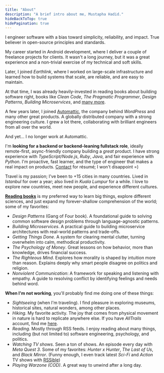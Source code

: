 ```yaml
---
title: "About"
description: "A brief intro about me, Mustapha Hadid."
hideBackToTop: true
hidePagination: true
---
```


I engineer software with a bias toward simplicity, reliability, and impact. True believer in open-source principles and
standards.

My career started in Android development, where I deliver a couple of freelance projects for clients. It wasn't a long
journey, but it was a great experience and a non-trivial exercise of my technical and soft skills.

Later, I joined *Earthlink*, where I worked on large-scale infrastructure and learned how to build systems that scale,
are reliable, and are easy to maintain.

At that time, I was already heavily-invested in reading books about building software right, books like *Clean Code*,
*The Pragmatic Programmer*, *Design Patterns*, *Building Microservices*,
and [many more](https://www.goodreads.com/review/list/63237197?shelf=read).

A few years later, I joined [Automattic], the company behind *WordPress* and many other great products. A globally
distributed company with a strong engineering culture. I grew a lot there, collaborating with brilliant engineers
from all over the world.

And yet... I no longer work at Automattic.

I'm **looking for a backend or backend-leaning fullstack role**, ideally remote-first, async-friendly company building a
*great* product. I have strong experience with *TypeScript/Node.js*, *Ruby*, *Java*, and fair experience with *Python*.
I'm proactive, fast learner, and the type of engineer that makes a real impact on products. [Contact](/contact) for
résumé; I won't disappoint =)

Travel is my passion; I've been to +15 cities in many countries. Lived in *Istanbul* for over a year; also lived in
*Kuala Lumpur* for a while. I love to explore new countries, meet new people, and experience different cultures.

**[Reading books]** is my preferred way to learn big things, explore different sciences, and just expand my
forever-shallow comprehension of the world; some of my favorites:

- *Design Patterns* (Gang of Four book). A foundational guide to solving common software design problems through
  language-agnostic patterns.
- *Building Microservices*. A practical guide to building microservice architectures with real-world patterns and
  trade-offs.
- *Getting Things Done*. A system for clearing mental clutter, turning overwhelm into calm, methodical productivity.
- *The Psychology of Money*. Great lessons on how behavior, more than knowledge, drives financial success.
- *The Righteous Mind*. Explores how morality is shaped by intuition more than reason. Explains deeply why smart
  people disagree on politics and religion.
- *Nonviolent Communication*: A framework for speaking and listening with empathy. A guide to resolving conflict by
  identifying feelings and needs behind word.

**When I'm not working**, you'll probably find me doing one of these things:

- *Sightseeing* (when I'm traveling). I find pleasure in exploring museums, historical sites, natural wonders, among
  other places.
- *Hiking*. My favorite activity. The joy that comes from physical movement in nature is hard to replicate anywhere
  else. If you have *AllTrails* account, find me [here].
- *Reading*. Mostly through RSS feeds. I enjoy reading about many things, including (but not limited to) software
  engineering, psychology, and politics.
- *Watching TV shows*. Seen a ton of shows. An episode every day with *Meta Quest 3*. Some of my favorites: *Hunter x
  Hunter*, *The Last of Us*, and *Black Mirror*. (Funny enough, I even track latest *Sci-Fi* and *Action* TV shows
  with [RSSible])
- *Playing Warzone (COD)*. A great way to unwind after a long day.

[Notepad]: https://en.wikipedia.org/wiki/Windows_Notepad

[Tumblr]: https://tumblr.com

[Automattic]: https://automattic.com

[MailPoet]: https://www.mailpoet.com

[WooCommerce]: https://woocommerce.com

[reading books]: https://www.goodreads.com/user/show/63237197

[here]: https://www.alltrails.com/members/mustapha-hadid

[RSSible]: https://rssible.hadid.dev/
